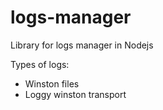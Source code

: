 # logs-manager
Library for logs manager in Nodejs

Types of logs:
- Winston files
- Loggy winston transport

